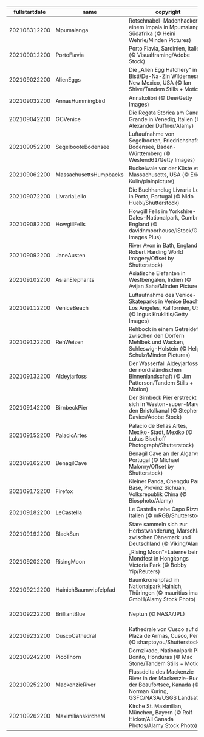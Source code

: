 |fullstartdate|name|copyright|title|image|
|--|--|--|--|--|
202108312200|Mpumalanga|Rotschnabel-Madenhacker auf einem Impala in Mpumalanga, Südafrika (© Heini Wehrle/Minden Pictures)|Beziehungsstatus: Es ist kompliziert|![](/de-DE/2021/09/202108312200Mpumalanga.jpg)|
202109012200|PortoFlavia|Porto Flavia, Sardinien, Italien (© Visualframing/Adobe Stock)|Ein Klippenhafen auf Sardinien|![](/de-DE/2021/09/202109012200PortoFlavia.jpg)|
202109022200|AlienEggs|Die „Alien Egg Hatchery“ in der Bisti/De-Na-Zin Wilderness, New Mexico, USA (© Ian Shive/Tandem Stills + Motion)|Willkommen in der Alien-Brutstätte!|![](/de-DE/2021/09/202109022200AlienEggs.jpg)|
202109032200|AnnasHummingbird|Annakolibri (© Dee/Getty Images)|Glitzerndes Gefieder|![](/de-DE/2021/09/202109032200AnnasHummingbird.jpg)|
202109042200|GCVenice|Die Regata Storica am Canale Grande in Venedig, Italien (© Alexander Duffner/Alamy)|Die große Regatta von Venedig|![](/de-DE/2021/09/202109042200GCVenice.jpg)|
202109052200|SegelbooteBodensee|Luftaufnahme von Segelbooten, Friedrichshafen, Bodensee, Baden-Württemberg (© Westend61/Getty Images)|Segeln, wohin der Wind weht!|![](/de-DE/2021/09/202109052200SegelbooteBodensee.jpg)|
202109062200|MassachusettsHumpbacks|Buckelwale vor der Küste von Massachusetts, USA (© Eric Kulin/plainpicture)|Hallo, ihr Wale!|![](/de-DE/2021/09/202109062200MassachusettsHumpbacks.jpg)|
202109072200|LivrariaLello|Die Buchhandlug Livraria Lello in Porto, Portugal (© Nido Huebl/Shutterstock)|Betreten Sie diese magische Welt|![](/de-DE/2021/09/202109072200LivrariaLello.jpg)|
202109082200|HowgillFells|Howgill Fells im Yorkshire-Dales-Nationalpark, Cumbria, England (© davidnmoorhouse/iStock/Getty Images Plus)|Zwischen den Seen und den Tälern|![](/de-DE/2021/09/202109082200HowgillFells.jpg)|
202109092200|JaneAusten|River Avon in Bath, England (© Robert Harding World Imagery/Offset by Shutterstock)|Ein Fest für alle Austen-Fans|![](/de-DE/2021/09/202109092200JaneAusten.jpg)|
202109102200|AsianElephants|Asiatische Elefanten in Westbengalen, Indien (© Avijan Saha/Minden Pictures)|Nachmittagsspaziergang|![](/de-DE/2021/09/202109102200AsianElephants.jpg)|
202109112200|VeniceBeach|Luftaufnahme des Venice-Skateparks in Venice Beach, Los Angeles, Kalifornien, USA (© Ingus Kruklitis/Getty Images)|Sand, Sonne und Skater|![](/de-DE/2021/09/202109112200VeniceBeach.jpg)|
202109122200|RehWeizen|Rehbock in einem Getreidefeld zwischen den Dörfern Mehlbek und Wacken, Schleswig-Holstein (© Helge Schulz/Minden Pictures)|Versteckspiel im Feld|![](/de-DE/2021/09/202109122200RehWeizen.jpg)|
202109132200|Aldeyjarfoss|Der Wasserfall Aldeyjarfoss in der nordisländischen Binnenlandschaft (© Jim Patterson/Tandem Stills + Motion)|Der mächtige Aldeyjarfoss|![](/de-DE/2021/09/202109132200Aldeyjarfoss.jpg)|
202109142200|BirnbeckPier|Der Birnbeck Pier erstreckt sich in Weston-super-Mare in den Bristolkanal (© Stephen Davies/Adobe Stock)|Das Ende des Piers?|![](/de-DE/2021/09/202109142200BirnbeckPier.jpg)|
202109152200|PalacioArtes|Palacio de Bellas Artes, Mexiko-Stadt, Mexiko (© Lukas Bischoff Photograph/Shutterstock)|Schrei nach Unabhängigkeit|![](/de-DE/2021/09/202109152200PalacioArtes.jpg)|
202109162200|BenagilCave|Benagil Cave an der Algarve, Portugal (© Michael Malorny/Offset by Shutterstock)|Das Auge der Höhle|![](/de-DE/2021/09/202109162200BenagilCave.jpg)|
202109172200|Firefox|Kleiner Panda, Chengdu Panda Base, Provinz Sichuan, Volksrepublik China (© Biosphoto/Alamy)|Entspannt ins Wochenende|![](/de-DE/2021/09/202109172200Firefox.jpg)|
202109182200|LeCastella|Le Castella nahe Capo Rizzuto, Italien (© mRGB/Shutterstock)|Arrr! Sprechen Sie wie ein Pirat?|![](/de-DE/2021/09/202109182200LeCastella.jpg)|
202109192200|BlackSun|Stare sammeln sich zur Herbstwanderung, Marschland zwischen Dänemark und Deutschland (© Viking/Alamy)|Die „Schwarze Sonne“|![](/de-DE/2021/09/202109192200BlackSun.jpg)|
202109202200|RisingMoon|„Rising Moon“-Laterne beim Mondfest in Hongkongs Victoria Park (© Bobby Yip/Reuters)|Ein altes Fest für einen neuen Jahresabschnitt|![](/de-DE/2021/09/202109202200RisingMoon.jpg)|
202109212200|HainichBaumwipfelpfad|Baumkronenpfad im Nationalpark Hainich, Thüringen (© mauritius images GmbH/Alamy Stock Photo)|Spaziergang über den Baumwipfeln|![](/de-DE/2021/09/202109212200HainichBaumwipfelpfad.jpg)|
202109222200|BrilliantBlue|Neptun (© NASA/JPL)|Letzter Halt vor Verlassen des Sonnensystems|![](/de-DE/2021/09/202109222200BrilliantBlue.jpg)|
202109232200|CuscoCathedral|Kathedrale von Cusco auf der Plaza de Armas, Cusco, Peru (© sharptoyou/Shutterstock)|Fast hundert Jahre Bauzeit|![](/de-DE/2021/09/202109232200CuscoCathedral.jpg)|
202109242200|PicoThorn|Dornzikade, Nationalpark Pico Bonito, Honduras (© Mac Stone/Tandem Stills + Motion)|Scharf gekleidet|![](/de-DE/2021/09/202109242200PicoThorn.jpg)|
202109252200|MackenzieRiver|Flussdelta des Mackenzie River in der Mackenzie-Bucht der Beaufortsee, Kanada (© Norman Kuring, GSFC/NASA/USGS Landsat)|Welttag der Flüsse|![](/de-DE/2021/09/202109252200MackenzieRiver.jpg)|
202109262200|MaximilianskircheM|Kirche St. Maximilian, München, Bayern (© Rolf Hicker/All Canada Photos/Alamy Stock Photo)|„Notre Dame an der Isar“|![](/de-DE/2021/09/202109262200MaximilianskircheM.jpg)|
